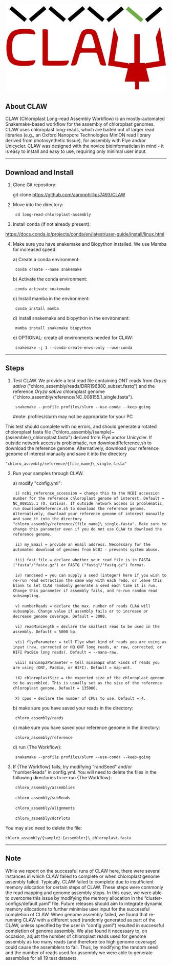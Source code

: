 ![CLAW](https://github.com/aaronphillips7493/CLAW/blob/main/profiles/CLAW_icon.png?raw=true)
---------------------------------------------------------

About CLAW
---------------------------------------------------------

CLAW (Chloroplast Long-read Assembly Workflow) is an mostly-automated Snakemake-based workflow for the assembly of chloroplast genomes. CLAW uses chloroplast long-reads, which are baited out of larger read libraries (e.g., an Oxford Nanopore Technologies MinION read library derived from photosynthetic tissue), for assembly with Flye and/or Unicycler. CLAW was designed with the novice bioinformatician in mind - it is easy to install and easy to use, requiring only minimal user input.

---------------------------------------------------------

Download and Install
---------------------------------------------------------

1. Clone Git repository:
	
	git clone https://github.com/aaronphillips7493/CLAW

2. Move into the directory:
	
		cd long-read-chloroplast-assembly

3. Install conda (if not already present):

https://docs.conda.io/projects/conda/en/latest/user-guide/install/linux.html

4. Make sure you have snakemake and Biopython installed. We use Mamba for increased speed:

	a) Create a conda environment:

		conda create --name snakemake

	b) Activate the conda environment:

		conda activate snakemake

	c) Install mamba in the environment:

		conda install mamba

	d) Install snakemake and biopython in the environment:

		mamba install snakemake biopython

	e) OPTIONAL: create all environments needed for CLAW:

		snakemake -j 1 --conda-create-envs-only --use-conda

---------------------------------------------------------

Steps
---------------------------------------------------------

1. Test CLAW. We provide a test read file containing ONT reads from _Oryza sativa_ ("chloro_assembly/reads/DRR196880_subset.fastq") and the reference _Oryza sativa_ chloroplast genome ("chloro_assembly/reference/NC_008155.1_single.fasta").

		snakemake --profile profiles/slurm --use-conda --keep-going
	
	#note: profiles/slurm may not be appropriate for your PC

This test should complete with no errors, and should generate a rotated choloroplast fasta file ("chloro_assembly/{sample}~{assembler}\_chloroplast.fasta") derived from Flye and/or Unicycler. If outside network access is problematic, run downloadReference.sh to download the reference genome. Alternatively, download your reference genome of interest manually and save it into the directory 

	"chloro_assembly/reference/{file_name}\_single.fasta"

2. Run your samples through CLAW.

	a) modify "config.yml":
	
		i) ncbi_reference_accession = change this to the NCBI accession number for the reference chloroplast genome of interest. Default = NC_008155.1 (O. sativa). If outside network access is problematic, run downloadReference.sh to download the reference genome. Alternatively, download your reference genome of interest manually and save it into the directory "chloro_assembly/reference/{file_name}\_single.fasta". Make sure to change this parameter even if you do not use CLAW to download the reference genome.
		
		ii) my_Email = provide an email address. Neccessary for the automated download of genomes from NCBI - prevents system abuse.
		
		iii) fast_file = declare whether your read file is in FASTA ("fasta"/"fasta.gz") or FASTQ ("fastq"/"fastq.gz") format.
		
		iv) randseed = you can supply a seed (integer) here if you wish to re-run read extraction the same way with each redo, or leave this blank to let CLAW randomly generate a seed each time it is run. Change this parameter if assembly fails, and re-run random read subsampling.
		
		v) numberReads = declare the max. number of reads CLAW will subsample. Change value if assembly fails or to increase or decrease genome coverage. Default = 3000.
		
		vi) readMinLength = declare the smallest read to be used in the assembly. Default = 5000 bp.
		
		vii) flyeParameter = tell Flye what kind of reads you are using as input (raw, corrected or HQ ONT long reads, or raw, corrected, or HIFI PacBio long reads). Default = --nano-raw.
		
		viii) minimap2Parameter = tell minimap2 what kinds of reads you are using (ONT, PacBio, or HIFI). Default = map-ont.
		
		iX) chloroplastSize = the expected size of the chloroplast genome to be assembled. This is usually set as the size of the reference chloroplast genome. Default = 135000.
		
		X) cpus = declare the number of CPUs to use. Default = 4.
		
	b) make sure you have saved your reads in the directory:
		
		chloro_assembly/reads
		
	c) make sure you have saved your reference genome in the directory:
		
		chloro_assembly/reference
		
	d) run {The Workflow}:
		
		snakemake --profile profiles/slurm --use-conda --keep-going
		
3. If {The Workflow} fails, try modifying "randSeed" and/or "numberReads" in config.yml. You will need to delete the files in the following directories to re-run {The Workflow}:

		chloro_assembly/assemblies
	
		chloro_assembly/subReads
	
		chloro_assembly/alignments
	
		chloro_assembly/dotPlots

You may also need to delete the file:

	chloro_assembly/{sample}~{assembler}\_chloroplast.fasta

---------------------------------------------------------

Note
---------------------------------------------------------

While we report on the successful runs of CLAW here, there were several instances in which CLAW failed to complete or when chloroplast genome assembly failed. Typically, CLAW failed to complete due to insufficient memory allocation for certain steps of CLAW. These steps were commonly the read mapping and genome assembly steps. In this case, we were able to overcome this issue by modifying the memory allocation in the “cluster-configs/default.yaml” file. Future releases should aim to integrate dynamic memory allocations to further minimise user input for the successful completion of CLAW. When genome assembly failed, we found that re-running CLAW with a different seed (randomly generated as part of the CLAW, unless specified by the user in “config.yaml”) resulted in successful completion of genome assembly. We also found it necessary to, on occasion, adjust the number of chloroplast reads used for genome assembly as too many reads (and therefore too high genome coverage) could cause the assemblers to fail. Thus, by modifying the random seed and the number of reads used for assembly we were able to generate assemblies for all 19 test datasets. 
